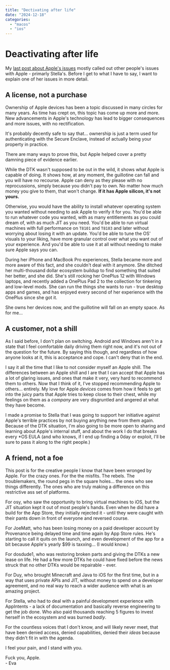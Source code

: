 ```yaml
---
title: "Dectivating after life"
date: "2024-12-18"
categories: 
  - "macos"
  - "ios"
---
```


# Deactivating after life

My [last post about Apple's issues](../../07/13/about-the-apple-thing.md) mostly called out other people's issues with Apple - primarly Stella's. Before I get to what I have to say, I want to explain one of her issues in more detail.

## A license, not a purchase

Ownership of Apple devices has been a topic discussed in many circles for many years. As time has crept on, this topic has come up more and more. New advancements in Apple's technology has lead to bigger consequences and more issues, with no rectification. 

It's probably decently safe to say that... ownership is just a term used for authenticating with the Secure Enclave, instead of actually being your property in practice.

There are many ways to prove this, but Apple helped cover a pretty damning piece of evidence earlier.

While the DTK wasn't supposed to be out in the wild, it shows what Apple is capable of doing. It shows how, at any moment, the guillotine can fall and you will have no recourse. Apple can deny as they please with no reprocussions, simply because you didn't pay to own. No matter how much money you give to them, that won't change. **If it has Apple silicon, it's not yours.**

Otherwise, you would have the ability to install whatever operating system you wanted without needing to ask Apple to verify it for you. You'd be able to run whatever code you wanted, with as many entitlements as you could dream of, with as much JIT as you need. You'd be able to run virtual machines with full performance on `T8101` and `T8103` and later without worrying about losing it with an update. You'd be able to tune the OS' visuals to your liking, have more granular control over what you want out of your experience. And you'd be able to use it at all without needing to make sure Apple says you can.

During her iPhone and MacBook Pro experiences, Stella became more and more aware of this fact, and she couldn't deal with it anymore. She ditched her multi-thousand dollar ecosystem buildup to find something that suited her better, and she did. She's still rocking her OnePlus 12 with Windows laptops, and recently added a OnePlus Pad 2 to the collection for tinkering and low-level mods. She can run the things she wants to run - true desktop apps and games, and has enjoyed every second of her experience with the OnePlus since she got it.

She owns her devices now, and the guillotine will fall on an empty space. As for me...

## A customer, not a shill

As I said before, I don't plan on switching. Android and Windows aren't in a state that I feel comfortable daily driving them right now, and it's not out of the question for the future. By saying this though, and regardless of how anyone looks at it, this is acceptance and cope. I can't deny that in the end.

I say it all the time that I like to not consider myself an Apple shill. The differences between an Apple shill and I are that I can accept that Apple has a lot of glaring issues, and ones that make it very, very hard to recommend them to others. Now that I think of it, I've stopped recommending Apple to others... entirely. My love for Apple *devices* comes from how it feels to get into the juicy parts that Apple tries to keep close to their chest, while my feelings on them as a *company* are very disgruntled and angered at what they have become.

I made a promise to Stella that I was going to support her initiative against Apple's terrible practices by not buying anything new from them again. Because of the DTK situation, I'm also going to be more open to sharing and learning about Apple's internal stuff, and about the work I do that breaks every *OS EULA (and who knows, if I end up finding a 0day or exploit, I'll be sure to pass it along to the right people.) 

## A friend, not a foe

This post is for the creative people I know that have been wronged by Apple. For the crazy ones. For the the misfits. The rebels. The troublemakers, the round pegs in the square holes… the ones who see things differently. The ones who are truly making a difference on this restrictive ass set of platforms. 

For osy, who saw the opportunity to bring virtual machines to iOS, but the JIT situation kept it out of most people's hands. Even when he did have a build for the App Store, they initially rejected it - until they were caught with their pants down in front of everyone and reversed course.

For JoeMatt, who has been losing money on a paid developer account by Provenance being delayed time and time again by App Store rules. He's starting to call it quits on the launch, and even development of the app for a bit because Apple's yearly $99 is taxxing... (I would know.)

For dosdude1, who was restoring broken parts and giving the DTKs a new lease on life. He had a few more DTKs he could have fixed before the news struck that no other DTKs would be repairable - ever. 

For Duy, who brought Minecraft and Java to iOS for the first time, but in a way that uses private APIs and JIT, without money to spend on a developer agreement, and no real way to reach a wider audience with what is an amazing project.

For Stella, who had to deal with a painful development experience with AppIntents - a lack of documentation and basically reverse engineering to get the job done. Who also paid thousands reaching 5 figures to invest herself in the ecosystem and was burned *badly*.

For the countless voices that I don't know, and will likely never meet, that have been denied access, denied capabilities, denied their *ideas* because they didn't fit in with the agenda.

I feel your pain, and I stand with you.

Fuck you, Apple.  
\- Eva